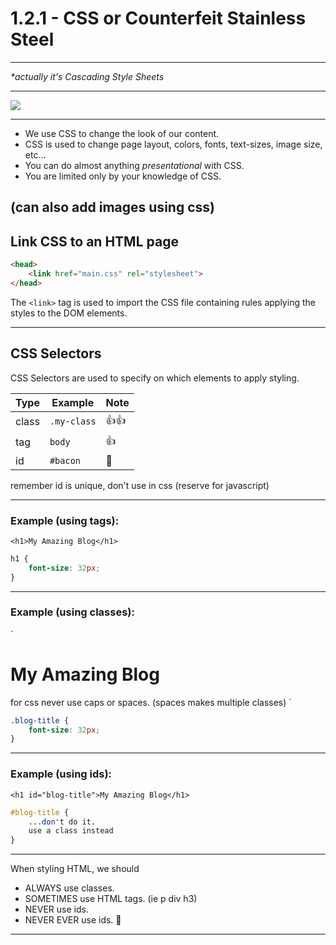 # 1.2.1 - CSS or Counterfeit Stainless Steel

---

_*actually it's Cascading Style Sheets_

---

<img src='./assets/html_js_css.jpg' />

---

- We use CSS to change the look of our content.
- CSS is used to change page layout, colors, fonts, text-sizes, image size, etc…
- You can do almost anything _presentational_ with CSS.
- You are limited only by your knowledge of CSS.
 
 (can also add images using css)
---

## Link CSS to an HTML page

```html
<head>
    <link href="main.css" rel="stylesheet">
</head>
```

The `<link>` tag is used to import the CSS file containing rules applying the styles to the DOM elements.

---

## CSS Selectors

CSS Selectors are used to specify on which elements to apply styling. 

| Type  | Example     | Note  |
| ----- | ----------- | ----- |
| class | `.my-class` | 👍👍  | fastest
| tag   | `body`      |  👍   | fast
| id    | `#bacon`    |  🚫   | eh

remember id is unique, don't use in css (reserve for javascript)


---

### Example (using tags):

`<h1>My Amazing Blog</h1>`

```css
h1 {
    font-size: 32px;
}
```

---

### Example (using classes):

`<h1 class="blog-title">My Amazing Blog</h1>

for css never use caps or spaces. (spaces makes multiple classes)
`
```css
.blog-title {
    font-size: 32px;
}
```

---

### Example (using ids):

`<h1 id="blog-title">My Amazing Blog</h1>
`
```css
#blog-title {
    ...don't do it.
    use a class instead
}
```

---

When styling HTML, we should

- ALWAYS use classes.
- SOMETIMES use HTML tags. (ie p div h3)
- NEVER use ids.
- NEVER EVER use ids. 🙏

---